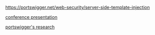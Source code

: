 https://portswigger.net/web-security/server-side-template-injection

[conference presentation](https://portswigger.net/research/server-side-template-injection)

[portswigger's research](https://portswigger.net/research/server-side-template-injection)
